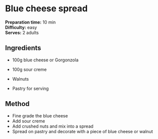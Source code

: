 # Blue cheese spread
**Preparation time:** 10 min<br>
**Difficulty:** easy<br>
**Serves:** 2 adults<br>

## Ingredients
  * 100g blue cheese or Gorgonzola
  * 100g sour creme
  * Walnuts 

  * Pastry for serving

## Method
  * Fine grade the blue cheese
  * Add sour creme
  * Add crushed nuts and mix into a spread
  * Spread on pastry and decorate with a piece of blue cheese or walnut 
